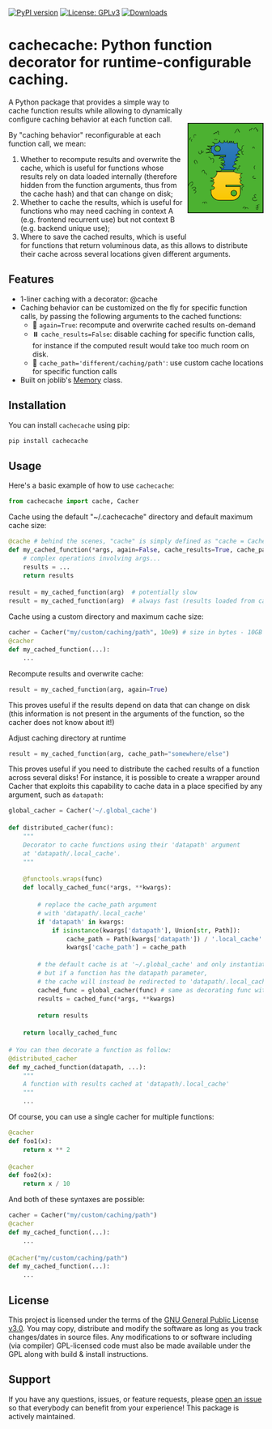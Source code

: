 [![PyPI version](https://badge.fury.io/py/cachecache.svg)](https://badge.fury.io/py/cachecache)
[![License: GPLv3](https://img.shields.io/badge/license-GPLv3-blue)](https://opensource.org/license/gpl-3-0)
[![Downloads](https://static.pepy.tech/badge/cachecache)](https://pepy.tech/project/cachecache)

# cachecache: Python function decorator for runtime-configurable caching.</h1> <img src="https://raw.githubusercontent.com/m-beau/cachecache/master/images/cachecache.png" width="150" title="Neuropyxels" alt="Neuropixels" align="right" vspace = "50">

A Python package that provides a simple way to cache function results while allowing to dynamically configure caching behavior at each function call.

By "caching behavior" reconfigurable at each function call, we mean:
1) Whether to recompute results and overwrite the cache, which is useful for functions whose results rely on data loaded internally (therefore hidden from the function arguments, thus from the cache hash) and that can change on disk;
2) Whether to cache the results, which is useful for functions who may need caching in context A (e.g. frontend recurrent use) but not context B (e.g. backend unique use);
3) Where to save the cached results, which is useful for functions that return voluminous data, as this allows to distribute their cache across several locations given different arguments.

## Features

- 1-liner caching with a decorator: @cache
- Caching behavior can be customized on the fly for specific function calls, by passing the following arguments to the cached functions:
    - 🔄 `again=True`: recompute and overwrite cached results on-demand
    - ⏸️ `cache_results=False`: disable caching for specific function calls, for instance if the computed result would take too much room on disk.
    - 📁 `cache_path='different/caching/path'`: use custom cache locations for specific function calls
- Built on joblib's [Memory](https://joblib.readthedocs.io/en/latest/generated/joblib.Memory.html) class.

## Installation

You can install `cachecache` using pip:

```bash
pip install cachecache
```

## Usage

Here's a basic example of how to use `cachecache`:

```python
from cachecache import cache, Cacher
```

Cache using the default "~/.cachecache" directory and default maximum cache size:
```python
@cache # behind the scenes, "cache" is simply defined as "cache = Cacher()"
def my_cached_function(*args, again=False, cache_results=True, cache_path=None):
    # complex operations involving args...
    results = ...
    return results

result = my_cached_function(arg)  # potentially slow
result = my_cached_function(arg)  # always fast (results loaded from cache)
```

Cache using a custom directory and maximum cache size:
```python
cacher = Cacher("my/custom/caching/path", 10e9) # size in bytes - 10GB
@cacher
def my_cached_function(...):
    ...
```

Recompute results and overwrite cache:
```python
result = my_cached_function(arg, again=True)
```
This proves useful if the results depend on data that can change on disk (this information is not present in the arguments of the function, so the cacher does not know about it!)

Adjust caching directory at runtime
```python
result = my_cached_function(arg, cache_path="somewhere/else")
```
This proves useful if you need to distribute the cached results of a function across several disks! For instance, it is possible to create a wrapper around Cacher that exploits this capability to cache data in a place specified by any argument, such as `datapath`:

```python
global_cacher = Cacher('~/.global_cache')

def distributed_cacher(func):
    """
    Decorator to cache functions using their 'datapath' argument
    at 'datapath/.local_cache'.
    """
    
    @functools.wraps(func)
    def locally_cached_func(*args, **kwargs):

        # replace the cache_path argument
        # with 'datapath/.local_cache'
        if 'datapath' in kwargs:
            if isinstance(kwargs['datapath'], Union[str, Path]):
                cache_path = Path(kwargs['datapath']) / '.local_cache'
                kwargs['cache_path'] = cache_path

        # the default cache is at '~/.global_cache' and only instantiated once as global_cacher,
        # but if a function has the datapath parameter,
        # the cache will instead be redirected to 'datapath/.local_cache'
        cached_func = global_cacher(func) # same as decorating func with @global_npyx_cacher
        results = cached_func(*args, **kwargs)

        return results

    return locally_cached_func

# You can then decorate a function as follow:
@distributed_cacher
def my_cached_function(datapath, ...):
    """
    A function with results cached at 'datapath/.local_cache'
    """
    ...
```

Of course, you can use a single cacher for multiple functions:
```python
@cacher
def foo1(x):
    return x ** 2

@cacher
def foo2(x):
    return x / 10
```

And both of these syntaxes are possible:
```python
cacher = Cacher("my/custom/caching/path")
@cacher
def my_cached_function(...):
    ...

@Cacher("my/custom/caching/path")
def my_cached_function(...):
    ...
```

## License

This project is licensed under the terms of the [GNU General Public License v3.0](https://opensource.org/license/gpl-3-0). You may copy, distribute and modify the software as long as you track changes/dates in source files. Any modifications to or software including (via compiler) GPL-licensed code must also be made available under the GPL along with build & install instructions.

## Support

If you have any questions, issues, or feature requests, please [open an issue](https://github.com/m-beau/cachecache/issues) so that everybody can benefit from your experience! This package is actively maintained.
